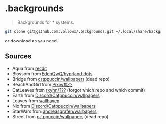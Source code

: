 # .backgrounds

> Backgrounds for \* systems.

```sh
git clone git@github.com:vollowx/.backgrounds.git ~/.local/share/backgrounds
```

or download as you need.

## Sources

- Aqua from [reddit](https://www.reddit.com/r/unixporn/comments/12ebghy/hyprland_decided_to_make_a_wallpaper_that_fits_my/)
- Blossom from [EdenQwQ/hyprland-dots](https://github.com/EdenQwQ/hyprland-dots/blob/main/Pictures/Wallpapers/blossom3.png)
- Bridge from [catppuccin/wallpapers](#) (dead repo)
- BeachAndGirl from [Pixiv/焦茶](https://www.pixiv.net/en/artworks/71295163)
- CatLeaves from [rxyhn/???](https://github.com/rxyhn) (forgot which repo and which commit)
- Earth from [Discord/Catppuccin/wallpapers](https://discord.com/channels/907385605422448742/1103371772021194782/1103371772021194782)
- Leaves from [wallhaven](https://wallhaven.cc/w/g8mmkl)
- Nix from [Discord/Catppuccin/wallpapers](https://discord.com/channels/907385605422448742/1101009799841325096/1101009799841325096)
- StarWars from [andreasgrafen/wallpapers](https://github.com/andreasgrafen/wallpapers/blob/main/catppuccin/star_wars.jpg)
- Street from [catppuccin/wallpapers](#) (dead repo)
